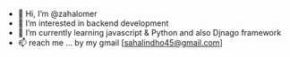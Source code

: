 - 👋 Hi, I’m @zahalomer
- 👀 I’m interested in backend development 
- 🌱 I’m currently learning javascript & Python and also Djnago framework  
- 📫 reach me ... by my gmail [sahalindho45@gmail.com]
